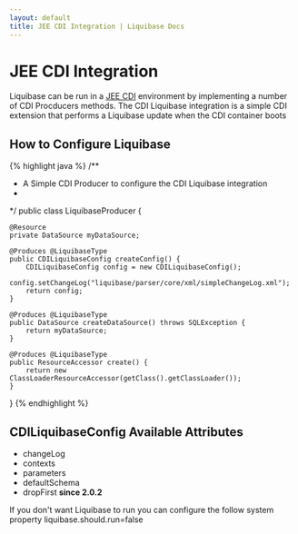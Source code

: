 ```yaml
---
layout: default
title: JEE CDI Integration | Liquibase Docs
---
```

# JEE CDI Integration #

Liquibase can be run in a [JEE CDI](http://seamframework.org/Weld) environment by implementing a number of CDI Procducers methods. The CDI Liquibase integration is a simple CDI extension that performs a Liquibase update when the CDI container boots



## How to Configure Liquibase ##

{% highlight java %}
/**
 * A Simple CDI Producer to configure the CDI Liquibase integration
 *
 */
public class LiquibaseProducer {

    @Resource
    private DataSource myDataSource;

    @Produces @LiquibaseType
    public CDILiquibaseConfig createConfig() {
        CDILiquibaseConfig config = new CDILiquibaseConfig();
        config.setChangeLog("liquibase/parser/core/xml/simpleChangeLog.xml");
        return config;
    }

    @Produces @LiquibaseType
    public DataSource createDataSource() throws SQLException {
        return myDataSource;
    }

    @Produces @LiquibaseType
    public ResourceAccessor create() {
        return new ClassLoaderResourceAccessor(getClass().getClassLoader());
    }

}
{% endhighlight %}


## CDILiquibaseConfig Available Attributes ##

* changeLog
* contexts
* parameters
* defaultSchema
* dropFirst **since 2.0.2**

If you don't want Liquibase to run you can configure the follow system property liquibase.should.run=false